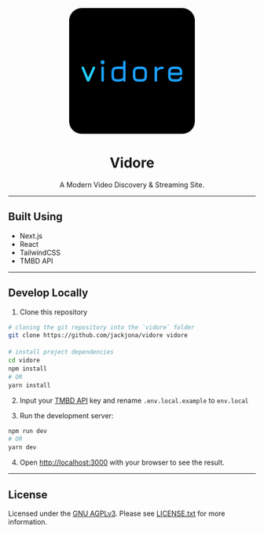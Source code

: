 <div align="center">
<img src="./public/android-chrome-512x512.png" width="256" height="256" alt=""  style="border-radius:10%">
</div>
<h1 align="center">Vidore</h1>
<div align="center">
A Modern Video Discovery & Streaming Site. <br />

</div>

---

## Built Using

- Next.js
- React
- TailwindCSS
- TMBD API

---

## Develop Locally

1. Clone this repository

```bash
# cloning the git repository into the `vidore` folder
git clone https://github.com/jackjona/vidore vidore

# install project dependencies
cd vidore
npm install
# OR
yarn install
```

2. Input your [TMBD API](https://developers.themoviedb.org/3/getting-started/introduction) key and rename `.env.local.example` to `env.local`

3. Run the development server:

```bash
npm run dev
# OR
yarn dev
```

4. Open [http://localhost:3000](http://localhost:3000) with your browser to see the result.

---

## License

Licensed under the [GNU AGPLv3](https://www.gnu.org/licenses/agpl-3.0.en.html). Please see [LICENSE.txt](./LICENSE.txt) for more information.
